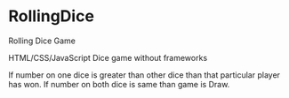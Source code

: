# RollingDice
Rolling Dice Game 

HTML/CSS/JavaScript Dice game without frameworks


If number on one dice is greater than other dice than that particular player has won.
If number on both dice is same than game is Draw.
